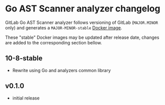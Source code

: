 # Go AST Scanner analyzer changelog

GitLab Go AST Scanner analyzer follows versioning of GitLab (`MAJOR.MINOR` only) and generates a `MAJOR-MINOR-stable` [Docker image](https://gitlab.com/gitlab-org/security-products/analyzers/go-ast-scanner/container_registry).

These "stable" Docker images may be updated after release date, changes are added to the corresponding section bellow.

## 10-8-stable
- Rewrite using Go and analyzers common library

## v0.1.0
- initial release
